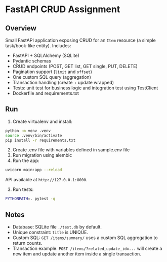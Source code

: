 # FastAPI CRUD Assignment

## Overview
Small FastAPI application exposing CRUD for an `Item` resource (a simple task/book-like entity).
Includes:
- FastAPI + SQLAlchemy (SQLite)
- Pydantic schemas
- CRUD endpoints (POST, GET list, GET single, PUT, DELETE)
- Pagination support (`limit` and `offset`)
- One custom SQL query (aggregation)
- Transaction handling (create + update wrapped)
- Tests: unit test for business logic and integration test using TestClient
- Dockerfile and requirements.txt

## Run
1. Create virtualenv and install:
```bash
python -m venv .venv
source .venv/bin/activate
pip install -r requirements.txt
```
2. Create .env file with variables defined in sample.env file
3. Run migration using alembic
4. Run the app:
```bash
uvicorn main:app --reload
```
API available at `http://127.0.0.1:8000`.

3. Run tests:
```bash
PYTHONPATH=. pytest -q
```

## Notes
- Database: SQLite file `./test.db` by default.
- Unique constraint: `title` is UNIQUE.
- Custom SQL: `GET /items/summary/` uses a custom SQL aggregation to return counts.
- Transaction example: `POST /items/?related_update_id=...` will create a new item and update another item inside a single transaction.

